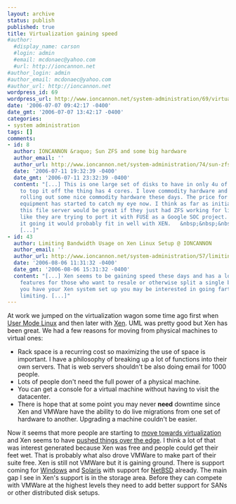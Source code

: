 ```yaml
---
layout: archive
status: publish
published: true
title: Virtualization gaining speed
#author:
  #display_name: carson
  #login: admin
  #email: mcdonaec@yahoo.com
  #url: http://ioncannon.net
#author_login: admin
#author_email: mcdonaec@yahoo.com
#author_url: http://ioncannon.net
wordpress_id: 69
wordpress_url: http://www.ioncannon.net/system-administration/69/virtualization-gaining-speed/
date: '2006-07-07 09:42:17 -0400'
date_gmt: '2006-07-07 13:42:17 -0400'
categories:
- system administration
tags: []
comments:
- id: 8
  author: IONCANNON &raquo; Sun ZFS and some big hardware
  author_email: ''
  author_url: http://www.ioncannon.net/system-administration/74/sun-zfs-and-some-big-hardware/
  date: '2006-07-11 19:32:39 -0400'
  date_gmt: '2006-07-11 23:32:39 -0400'
  content: "[...] This is one large set of disks to have in only 4u of space. And
    to top it off the thing has 4 cores. I love commodity hardware and sun has been
    rolling out some nice commodity hardware these days. The price for some of the
    equipment has started to catch my eye now. I think as far as initial interest
    this file server would be great if they just had ZFS working for linux. It looks
    like they are trying to port it with FUSE as a Google SOC project. If they get
    it going it would probably fit in well with XEN.   &nbsp;&nbsp;&nbsp;&nbsp;&nbsp;&nbsp;&nbsp;&nbsp;
    [...]"
- id: 43
  author: Limiting Bandwidth Usage on Xen Linux Setup @ IONCANNON
  author_email: ''
  author_url: http://www.ioncannon.net/system-administration/57/limiting-bandwidth-usage-on-xen-linux-setup/
  date: '2006-08-06 11:31:32 -0400'
  date_gmt: '2006-08-06 15:31:32 -0400'
  content: "[...] Xen seems to be gaining speed these days and has a lot of useful
    features for those who want to resale or otherwise split a single box. Now that
    you have your Xen system set up you may be interested in going farther with bandwidth
    limiting. [...]"
---
```

At work we jumped on the virtualization wagon some time ago first when <a href="http://user-mode-linux.sourceforge.net/">User Mode Linux</a> and then later with <a href="http://www.cl.cam.ac.uk/Research/SRG/netos/xen/">Xen</a>. UML was pretty good but Xen has been great. We had a few reasons for moving from physical machines to virtual ones:

<ul>
<li>Rack space is a recurring cost so maximizing the use of space is important. I have a philosophy of breaking up a lot of functions into their own servers. That is web servers shouldn't be also doing email for 1000 people.</li>
<li>Lots of people don't need the full power of a physical machine.</li>
<li>You can get a console for a virtual machine without having to visit the datacenter.</li>
<li>There is hope that at some point you may never <b>need</b> downtime since Xen and VMWare have the ability to do live migrations from one set of hardware to another. Upgrading a machine couldn't be easier.</li>
</ul>
Now it seems that more people are starting to <a href="http://www.infoworld.com/article/06/07/03/79352_27FEvirtyear_1.html">move towards virtualization</a> and Xen seems to have <a href="http://www.infoworld.com/article/06/07/03/79393_27FEvirtyearxen_1.html?s=feature">pushed things over the edge</a>. I think a lot of that was interest generated because Xen was free and people could get their feet wet. That is probably what also drove VMWare to make part of their suite free. Xen is still not VMWare but it is gaining ground. There is support coming for <a href="http://www.planetjoel.com/viewarticle/568/HOWTO%3A+Windows+XP+running+under+Xen+3.0+on+Ubuntu+Dapper+Drake">Windows</a> and <a href="http://news.com.com/2061-10808_3-5813779.html">Solaris</a> with support for <a href="http://www.netbsd.org/Ports/xen/">NetBSD</a> already. The main gap I see in Xen's support is in the storage area. Before they can compete with VMWare at the highest levels they need to add better support for SANs or other distributed disk setups.



